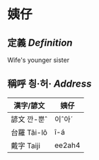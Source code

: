 # 姨仔
## 定義 _Definition_


Wife's younger sister

## 稱呼 칑·허· _Address_

漢字/諺文 | 姨仔
--- | ---
諺文 깐-뿐ˆ | 이ˆ아ˊ
台羅 Tâi-lô | î-á
戴字 Taiji | ee2ah4


